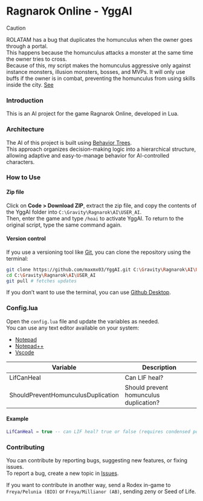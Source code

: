 # Ragnarok Online - YggAI

> [!CAUTION]  
> ROLATAM has a bug that duplicates the homunculus when the owner goes through a portal.  
> This happens because the homunculus attacks a monster at the same time the owner tries to cross.  
> Because of this, my script makes the homunculus aggressive only against instance monsters, illusion monsters, bosses, and MVPs. It will only use buffs if the owner is in combat, preventing the homunculus from using skills inside the city. [See](https://youtu.be/A_NnJk_ZBRQ?si=M3BAxdLwUaw-pCib)

### Introduction

This is an AI project for the game Ragnarok Online, developed in Lua.

### Architecture

The AI of this project is built using [Behavior Trees](https://dev.epicgames.com/documentation/en-us/unreal-engine/behavior-tree-in-unreal-engine---overview).  
This approach organizes decision-making logic into a hierarchical structure, allowing adaptive and easy-to-manage behavior for AI-controlled characters.

### How to Use

#### Zip file

Click on **Code > Download ZIP**, extract the zip file, and copy the contents of the YggAI folder into `C:\Gravity\Ragnarok\AI\USER_AI`.  
Then, enter the game and type `/hoai` to activate YggAI. To return to the original script, type the same command again.

#### Version control

If you use a versioning tool like [Git](https://git-scm.com/downloads), you can clone the repository using the terminal:

```bash
git clone https://github.com/maxmx03/YggAI.git C:\Gravity\Ragnarok\AI\USER_AI
cd C:\Gravity\Ragnarok\AI\USER_AI
git pull # fetches updates
```

If you don’t want to use the terminal, you can use [Github Desktop](https://desktop.github.com).

### Config.lua

Open the `config.lua` file and update the variables as needed.  
You can use any text editor available on your system:

- [Notepad](https://apps.microsoft.com/detail/9msmlrh6lzf3?hl=en-US&gl=US)
- [Notepad++](https://notepad-plus-plus.org)
- [Vscode](https://code.visualstudio.com)

| Variable                           | Description                            |
| ---------------------------------- | -------------------------------------- |
| LifCanHeal                         | Can LIF heal?                          |
| ShouldPreventHomunculusDuplication | Should prevent homunculus duplication? |

#### Example

```lua
LifCanHeal = true -- can LIF heal? true or false (requires condensed potion)
```

### Contributing

You can contribute by reporting bugs, suggesting new features, or fixing issues.  
To report a bug, create a new topic in [Issues](https://github.com/maxmx03/USER_AI/issues).

If you want to contribute in another way, send a Rodex in-game to `Freya/Pelunia (BIO)` or `Freya/Millianor (AB)`, sending zeny or Seed of Life.
